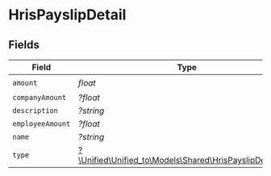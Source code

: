# HrisPayslipDetail


## Fields

| Field                                                                                                    | Type                                                                                                     | Required                                                                                                 | Description                                                                                              |
| -------------------------------------------------------------------------------------------------------- | -------------------------------------------------------------------------------------------------------- | -------------------------------------------------------------------------------------------------------- | -------------------------------------------------------------------------------------------------------- |
| `amount`                                                                                                 | *float*                                                                                                  | :heavy_check_mark:                                                                                       | N/A                                                                                                      |
| `companyAmount`                                                                                          | *?float*                                                                                                 | :heavy_minus_sign:                                                                                       | N/A                                                                                                      |
| `description`                                                                                            | *?string*                                                                                                | :heavy_minus_sign:                                                                                       | N/A                                                                                                      |
| `employeeAmount`                                                                                         | *?float*                                                                                                 | :heavy_minus_sign:                                                                                       | N/A                                                                                                      |
| `name`                                                                                                   | *?string*                                                                                                | :heavy_minus_sign:                                                                                       | N/A                                                                                                      |
| `type`                                                                                                   | [?\Unified\Unified_to\Models\Shared\HrisPayslipDetailType](../../Models/Shared/HrisPayslipDetailType.md) | :heavy_minus_sign:                                                                                       | N/A                                                                                                      |